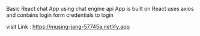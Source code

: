 Basic React chat App using chat engine api
App is built on React uses axios and contains login form credentials to login


visit Link : https://musing-jang-57745a.netlify.app
